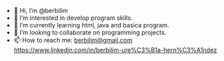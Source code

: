 - 👋 Hi, I’m @berbilim
- 👀 I’m interested in develop program skills.
- 🌱 I’m currently learning html, java and basica program.
- 💞️ I’m looking to collaborate on programming projects.
- 📫 How to reach me: 
berbilim@gmail.com 
https://www.linkedin.com/in/berbilim-ure%C3%B1a-hern%C3%A1ndez

<!---
berbilim/berbilim is a ✨ special ✨ repository because its `README.md` (this file) appears on your GitHub profile.
You can click the Preview link to take a look at your changes.
--->
